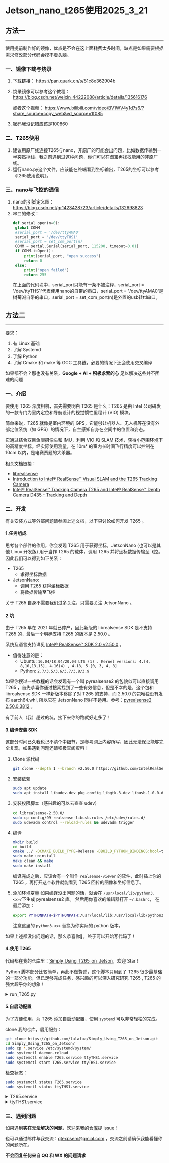 # Jetson_nano_t265使用2025_3_21

## 方法一
---

使用提前制作好的镜像，优点是不会在这上面耗费太多时间，缺点是如果需要根据需求修改部分代码会摸不着头脑。

### 一、镜像下载与烧录

1. 下载链接：
   https://pan.quark.cn/s/81c8e362904b
2. 烧录镜像可以参考这个教程：
   https://blog.csdn.net/weixin_44222088/article/details/135616176
   
   或者这个视频：
   https://www.bilibili.com/video/BV1WV4y1d7s6/?share_source=copy_web&vd_source=1f085
3. 密码我没记错应该是100860

### 二、T265使用

1. 建议用原厂线连接T265与nano，非原厂的可能会出问题，比如数据传输到一半突然掉线，我之前遇到过这种问题，你们可以在淘宝再找找能用的非原厂线。
2. 运行nano.py这个文件，应该能在终端看到坐标输出，T265的坐标可以参考《t265使用说明》。

### 三、nano与飞控的通信

1. nano的引脚定义图：
   https://blog.csdn.net/gr1423428723/article/details/132698823
2. 串口的修改：
   ```python
   def serial_open(n=0):
    global COMM
    #serial_port = '/dev/ttyAMA0'
    serial_port = '/dev/ttyTHS1'
    #serial_port = set_com_port(n)
    COMM = serial.Serial(serial_port, 115200, timeout=0.01)
    if COMM.isOpen():
        print(serial_port, "open success")
        return 0
    else:
        print("open failed")
        return 255
   ```
   在上面的代码块中，serial_port只能有一条不被注释，serial_port = '/dev/ttyTHS1'代表使用nano的自带的串口，serial_port = '/dev/ttyAMA0'是树莓派自带的串口，serial_port = set_com_port(n)是外置的usb转ttl串口。




## 方法二
---------


要求：
   1. 有 Linux 基础
   2. 了解 Systemd
   3. 了解 Python 
   4. 了解 Cmake 和 make 等 GCC 工具链，必要的情况下还会使用交叉编译

如果都不会？那也没有关系，**Google + AI + 积极求索的心** 足以解决这些并不困难的问题

### 一、介绍

要使用 T265 深度相机，首先需要明白 T265 是什么：T265 是由 Intel 公司研发的一款专门为室内定位和导航设计的视觉惯性里程计 (VIO) 模块。

简单来说，T265 就像是室内环境的 GPS，它能够让机器人、无人机等在没有外部定位系统（如 GPS）的情况下，自主感知自身在空间中的位置和姿态。

它通过结合双目鱼眼摄像头和 IMU，利用 VIO 和 SLAM 技术，获得小范围环境下的高精度坐标。经实际使用测量，在 10m² 的室内长时间飞行精度可以控制在 10cm 以内，是电赛赛题的大杀器。


相关文档链接：
   - [librealsense](https://github.com/IntelRealSense/librealsense)
   - [Introduction to Intel® RealSense™ Visual SLAM and the T265 Tracking Camera](https://dev.intelrealsense.com/docs/intel-realsensetm-visual-slam-and-the-t265-tracking-camera)
   - [Intel® RealSense™ Tracking Camera T265 and Intel® RealSense™ Depth Camera D435 - Tracking and Depth](https://dev.intelrealsense.com/docs/depth-and-tracking-cameras-alignment)
   

### 二、开发

有关安装方式等外部问题请参阅上述文档，以下只讨论如何开发 T265 。

#### 1.任务组成

思考各个部件的作用，你会发现 T265 用于获得坐标，JetsonNano (也可以是其他 Linux 开发版) 用于当作 T265 的载体，调用 T265 并将坐标数据传输至飞控。因此我们可以得到如下关系：
   - T265
      - 求得坐标数据
   - JetsonNano:
      - 调用 T265 获得坐标数据
      - 将数据传输至飞控

关于 T265 自身不需要我们过多关注，只需要关注 JetsonNano 。

#### 2.坑

由于 T265 早在 2021 年就已停产，因此新版的 librealsense SDK 是不支持 T265 的，最后一个明确支持 T265 的版本是 2.50.0 。

系统及语言支持详见 [Intel® RealSense™ SDK 2.0 v2.50.0](https://github.com/IntelRealSense/librealsense/releases/tag/v2.50.0) 。
   - 值得注意的是：
      - Ubuntu: `16.04/18.04/20.04 LTS (1) . Kernel versions: 4.[4, 8,10,13,15], 4.16(4) , 4.18, 5.[0, 3, 4, 8]`
      - Python: `2.7/3.5/3.6/3.7/3.8/3.9`

如果你搜过一些教程的话会发现有一个叫 pyrealsense2 的包貌似可以直接调用 T265 ，首先恭喜你通过搜索找到了一些有效信息，但是不幸的是，这个包和 librealsense SDK 一样新版本移除了对 T265 的支持，而 2.50.0 的包唯独没有发布 aarch64.whl, 所以它在 JetsonNano 同样不适用。参考：[pyrealsense2 2.50.0.3812](https://pypi.org/project/pyrealsense2/2.50.0.3812/#files) 。

有了前人（我）趟过的坑，接下来你的路就好走多了！

#### 3.编译安装 SDK

这部分时间已久我也记不清个中细节，是参考网上内容所写，因此无法保证能够完全复现，如果遇到问题还请积极查阅资料！

1. Clone 源代码
   ```bash
   git clone --depth 1 --branch v2.50.0 https://github.com/IntelRealSense/librealsense librealsense-2.50.0
   ```

2. 安装依赖
   ```bash
   sudo apt update
   sudo apt install libudev-dev pkg-config libgtk-3-dev libusb-1.0-0-dev pkg-config libglfw3-dev libssl-dev
   ```

3. 安装权限脚本（感兴趣的可以去查查 udev）
   ```bash
   cd librealsense-2.50.0/
   sudo cp config/99-realsense-libusb.rules /etc/udev/rules.d/
   sudo udevadm control --reload-rules && udevadm trigger
   ```
4. 编译
   ```bash
   mkdir build
   cd build
   cmake ../ -DCMAKE_BUILD_TYPE=Release -DBUILD_PYTHON_BINDINGS:bool=true -DPYTHON_EXECUTABLE=/usr/bin/python3
   sudo make uninstall
   make clean && make
   sudo make install
   ```

   编译完成之后，应该会有一个叫作 `realsense-viewer` 的软件，此时插上你的 T265 ，再打开这个软件就能看到 T265 回传的图像和坐标信息了。

5. 添加环境变量
   如果编译没出问题的话，就会在 `/usr/local/lib/python3.<x>/`下生成 pyrealsense2 库。
   然后用你喜欢的编辑器打开 `~/.bashrc`，
   在最后添加：
   ```sh
   export PYTHONPATH=$PYTHONPATH:/usr/local/lib:/usr/local/lib/python3.<x>/pyrealsense2
   ```
   注意这里的 `python3.<x>` 替换为你实际的 python 版本。

如果上述都没出问题的话，那么恭喜你🎉，终于可以开始写代码了！

#### 4.使用 T265

代码都在我的仓库里：[Simply_Using_T265_on_Jetson](https://github.com/lalafua/Simply_Using_T265_on_Jetson)，欢迎 Star !

Python 脚本部分比较简单，再此不做赘述，这个脚本只用到了 T265 很少最基础的一部分功能，但已足够完成任务，感兴趣的可以深入研究研究 T265 , T265 的强大超乎你的想象！ 
<details>
<summary>run_T265.py</summary>

```python
import pyrealsense2 as rs
import time, struct
import serial, binascii

class program():
    def __init__(self):
        # pipeline init
        print("pipeline init...")
        self.pipeline = rs.pipeline()
        config = rs.config()
        config.enable_stream(rs.stream.pose)
        self.pipeline.start(config)

        # serial init
        print("serial init...")
        self.ser = serial.Serial('/dev/ttyTHS1', 500000, timeout=2, bytesize=serial.EIGHTBITS, \
                                  stopbits=serial.STOPBITS_ONE)

        # header and tail
        self.header_frame = struct.pack("BBBBB", 0xAA, 0x29, 0x05, 0x43, 0x06) # header 0x43:T265 device 
                                                                                     # 0x06: data length

    def getPoseData(self):
        frames = self.pipeline.wait_for_frames()
        pose = frames.get_pose_frame()
        if pose:
            data = pose.get_pose_data()
            # return translation(m), velocity(m/s), accleration(m/s2)
            return (data.translation, data.velocity, data.acceleration)
        else:
            return None
        
    def start(self):
        print("start program...")
        while True:
            max_retries = 5
            for i in range(max_retries):
                try:
                    trans, vec, acc = self.getPoseData()
                    # m->cm
                    x, y, z = int(trans.x*100), int(trans.y*100), int(trans.z*100)  
                    
                
                    if self.ser and self.ser.is_open:
                        # coordinate transformation
                        pose_frame = struct.pack('hhh', -z, x, y) # short integer
                        print("x:", -z, "y:", x, "z:", y)
                        he_frame = self.header_frame + pose_frame
                        
                        # sum check
                        sumcheck = sum(he_frame) % 256
                        frame = he_frame + struct.pack("B", sumcheck)
                        self.ser.write(frame)
                        print(binascii.hexlify(frame).decode('ascii'))

                except KeyboardInterrupt:
                    self.stop()
            
                except Exception as e:
                    print("Error:", e)
                    if i < max_retries -1:
                        print("trying to reconnect...")
                        time.sleep(1)

                        self.reconnect()
                    else:
                        print("Failed to reconnect. Exiting...")
                        self.stop()
                        break

    def reconnect(self):
        self.pipeline = rs.pipeline()
        config = rs.config()
        config.enable_stream(rs.stream.pose)
        self.pipeline.start(config)
        self.ser = serial.Serial('/dev/ttyTHS1', 500000, timeout=5)


    def stop(self):
        if self.pipeline:
            self.pipeline.stop()
        if self.ser and self.ser.is_open():
            self.ser.close()

if __name__ == "__main__":
    pgmctl = program()
    pgmctl.start()
```

</details>

#### 5.自启动配置

为了方便使用，为 T265 添加自启动配置，使用 `systemd` 可以非常轻松的完成。

clone 我的仓库，启用服务：
```sh
git clone https://github.com/lalafua/Simply_Using_T265_on_Jetson.git
cd Simply_Using_T265_on_Jetson/
sudo cp *.service /etc/systemd/system/
sudo systemctl daemon-reload
sudo systemctl enable T265.service ttyTHS1.service
sudo systemctl start T265.service ttyTHS1.service
```

检查状态：
```sh
sudo systemctl status T265.service
sudo systemctl status ttyTHS1.service
```

<details>
<summary>T265.service</summary>

```sh
[Unit]
Description=T265 device
After=multi-user.target

[Service]
Type=simple
Restart=always
ExecStart=/usr/bin/python3 /home/nvidia/myjetson/t265dev/test.py
Environment=PYTHONPATH=$PYTHONPATH:/usr/local/lib:~/.local/lib/python3.6/site-packages

[Install]
WantedBy=multi-user.target
```

</details>

<details>
<summary>ttyTHS1.service</summary>

```sh
[Unit]
Description=Set permissions for /dev/ttyTHS1
After=multi-user.target

[Service]
Type=simple
Restart=always
User=root
Group=root
ExecStart=/bin/bash -c 'while true; do chmod 777 /dev/ttyTHS1; sleep 1; done'

[Install]
WantedBy=multi-user.target
```

</details>

### 三、遇到问题

如果遇到**实在无法解决的问题**，欢迎来我的[仓库](https://github.com/lalafua/Simply_Using_T265_on_Jetson)提 issue !

也可以通过邮件与我交流：qtexpsem@gmial.com ，交流之前请确保我能看懂你的问题所在。

**不会回复任何来自 QQ 和 WX 的问题请求**
   



































